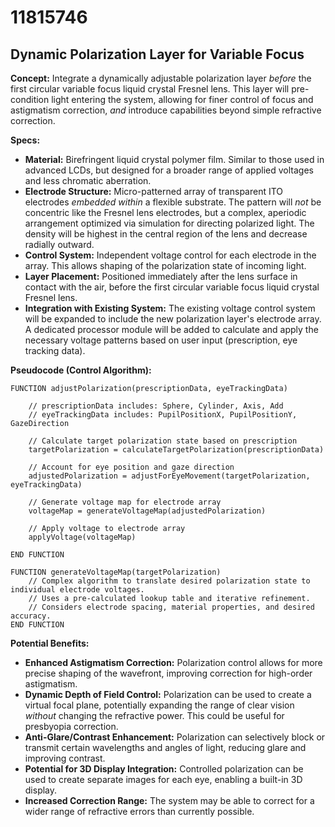 # 11815746

## Dynamic Polarization Layer for Variable Focus

**Concept:** Integrate a dynamically adjustable polarization layer *before* the first circular variable focus liquid crystal Fresnel lens. This layer will pre-condition light entering the system, allowing for finer control of focus and astigmatism correction, *and* introduce capabilities beyond simple refractive correction.

**Specs:**

*   **Material:** Birefringent liquid crystal polymer film. Similar to those used in advanced LCDs, but designed for a broader range of applied voltages and less chromatic aberration.
*   **Electrode Structure:** Micro-patterned array of transparent ITO electrodes *embedded within* a flexible substrate. The pattern will *not* be concentric like the Fresnel lens electrodes, but a complex, aperiodic arrangement optimized via simulation for directing polarized light. The density will be highest in the central region of the lens and decrease radially outward.
*   **Control System:** Independent voltage control for each electrode in the array. This allows shaping of the polarization state of incoming light.
*   **Layer Placement:** Positioned immediately after the lens surface in contact with the air, before the first circular variable focus liquid crystal Fresnel lens.
*   **Integration with Existing System:**  The existing voltage control system will be expanded to include the new polarization layer's electrode array.  A dedicated processor module will be added to calculate and apply the necessary voltage patterns based on user input (prescription, eye tracking data).

**Pseudocode (Control Algorithm):**

```
FUNCTION adjustPolarization(prescriptionData, eyeTrackingData)

    // prescriptionData includes: Sphere, Cylinder, Axis, Add
    // eyeTrackingData includes: PupilPositionX, PupilPositionY, GazeDirection

    // Calculate target polarization state based on prescription
    targetPolarization = calculateTargetPolarization(prescriptionData)

    // Account for eye position and gaze direction
    adjustedPolarization = adjustForEyeMovement(targetPolarization, eyeTrackingData)

    // Generate voltage map for electrode array
    voltageMap = generateVoltageMap(adjustedPolarization)

    // Apply voltage to electrode array
    applyVoltage(voltageMap)

END FUNCTION

FUNCTION generateVoltageMap(targetPolarization)
    // Complex algorithm to translate desired polarization state to individual electrode voltages.
    // Uses a pre-calculated lookup table and iterative refinement.
    // Considers electrode spacing, material properties, and desired accuracy.
END FUNCTION
```

**Potential Benefits:**

*   **Enhanced Astigmatism Correction:** Polarization control allows for more precise shaping of the wavefront, improving correction for high-order astigmatism.
*   **Dynamic Depth of Field Control:** Polarization can be used to create a virtual focal plane, potentially expanding the range of clear vision *without* changing the refractive power. This could be useful for presbyopia correction.
*   **Anti-Glare/Contrast Enhancement:**  Polarization can selectively block or transmit certain wavelengths and angles of light, reducing glare and improving contrast.
*   **Potential for 3D Display Integration:** Controlled polarization can be used to create separate images for each eye, enabling a built-in 3D display.
*   **Increased Correction Range:**  The system may be able to correct for a wider range of refractive errors than currently possible.